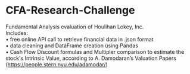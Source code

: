 # CFA-Research-Challenge
Fundamental Analysis evaluation of Houlihan Lokey, Inc.<br />
Includes: <br />
• free online API call to retrieve financial data in .json format <br />
• data cleaning and DataFrame creation using Pandas <br />
• Cash Flow Discount formulas and Multipler comparison to estimate the stock's Intrinsic Value, according to A. Damodaran’s Valuation Papers (https://people.stern.nyu.edu/adamodar/)
